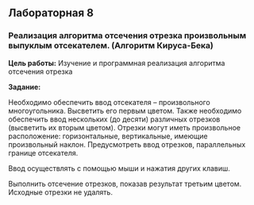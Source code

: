 ## Лабораторная 8
### Реализация алгоритма отсечения отрезка произвольным выпуклым отсекателем. (Алгоритм Кируса-Бека)

**Цель работы:**
Изучение и программная реализация алгоритма отсечения отрезка

**Задание:**

Необходимо обеспечить ввод отсекателя – произвольного многоугольника.
Высветить его первым цветом. Также необходимо обеспечить ввод
нескольких (до десяти) различных отрезков (высветить их вторым цветом).
Отрезки могут иметь произвольное расположение: горизонтальные,
вертикальные, имеющие произвольный наклон. Предусмотреть ввод
отрезков, параллельных границе отсекателя.

Ввод осуществлять с помощью мыши и нажатия других клавиш.

Выполнить отсечение отрезков, показав результат третьим цветом. Исходные
отрезки не удалять.
